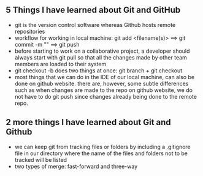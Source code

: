 ## 5 Things I have learned about Git and GitHub

- git is the version control software whereas Github hosts remote repositories
- workflow for working in local machine: git add <filename(s)> ==> git commit -m "<succint description of the commit>" ==> git push
- before starting to work on a collaborative project, a developer should always start with git pull so that all the changes made by other team members are loaded to 
their system
- git checkout -b <branch-name> does two things at once: git branch <branch-name> + git checkout <branch-name>
- most things that we can do in the IDE of our local machine, can also be done on github website. there are, however, some subtle differences such as when changes 
are made to the repo on github website, we do not have to do git push since changes already being done to the remote repo.


## 2 more things I have learned about Git and Github

- we can keep git from tracking files or folders by including a .gitignore file in our directory where the name of the files and folders not to be tracked will be 
listed
- two types of merge: fast-forward and three-way 